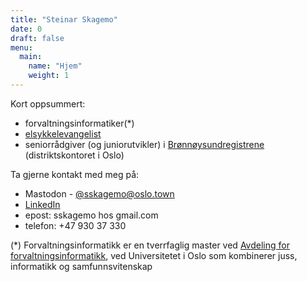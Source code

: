 ```yaml
---
title: "Steinar Skagemo"
date: 0
draft: false
menu:
  main:
    name: "Hjem"
    weight: 1
---
```


Kort oppsummert:
- forvaltningsinformatiker(*)
- [elsykkelevangelist](https://elsykkelevangelisten.no)
- seniorrådgiver (og juniorutvikler) i [Brønnøysundregistrene](https://www.brreg.no) (distriktskontoret i Oslo)

Ta gjerne kontakt med meg på:
- Mastodon - [@sskagemo@oslo.town](https://mastodon.social/@sskagemo@oslo.town)
- [LinkedIn](https://www.linkedin.com/in/sskagemo/)
- epost: sskagemo hos gmail.com
- telefon: +47 930 37 330

(*) Forvaltningsinformatikk er en tverrfaglig master ved [Avdeling for forvaltningsinformatikk](https://www.jus.uio.no/ifp/om/organisasjon/afin/), ved Universitetet i Oslo som kombinerer juss, informatikk og samfunnsvitenskap